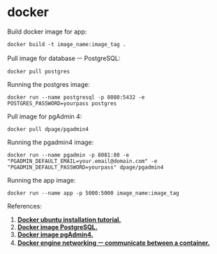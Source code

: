 # docker

Build docker image for app:
```
docker build -t image_name:image_tag .
```

Pull image for database ㅡ PostgreSQL:
```
docker pull postgres 
```
Running the postgres image:
```
docker run --name postgresql -p 8080:5432 -e POSTGRES_PASSWORD=yourpass postgres
```

Pull image for pgAdmin 4:
```
docker pull dpage/pgadmin4
```
Running the pgadmin4 image:
```
docker run --name pgadmin -p 8081:80 -e "PGADMIN_DEFAULT_EMAIL=your.email@domain.com" -e "PGADMIN_DEFAULT_PASSWORD=yourpass" dpage/pgadmin4
```

Running the app image:
```
docker run --name app -p 5000:5000 image_name:image_tag
```

References:
1. [**Docker ubuntu installation tutorial.**](https://www.digitalocean.com/community/tutorials/how-to-install-and-use-docker-on-ubuntu-20-04)
2. [**Docker image PostgreSQL.**](https://hub.docker.com/_/postgres)
3. [**Docker image pgAdmin4.**](https://hub.docker.com/r/dpage/pgadmin4/)
4. [**Docker engine networking ㅡ communicate between a container.**](https://docs.docker.com/network/network-tutorial-overlay/)
